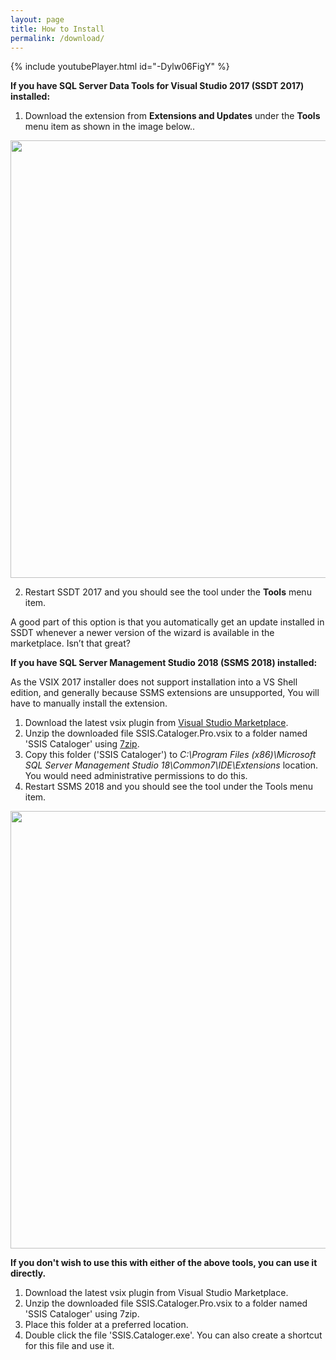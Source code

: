 ```yaml
---
layout: page
title: How to Install
permalink: /download/
---
```


{% include youtubePlayer.html id="-Dylw06FigY" %}


**If you have SQL Server Data Tools for Visual Studio 2017 (SSDT 2017) installed:**

1. Download the extension from **Extensions and Updates** under the **Tools** menu item as shown in the image below..
<img src="../media/VSMarketPlaceDownload.png" width="700"> 

2. Restart SSDT 2017 and you should see the tool under the **Tools** menu item.

A good part of this option is that you automatically get an update installed in SSDT whenever a newer version of the wizard is available in the marketplace. Isn’t that great?

**If you have SQL Server Management Studio 2018 (SSMS 2018) installed:**

As the VSIX 2017 installer does not support installation into a VS Shell edition, and generally because SSMS extensions are unsupported, You will have to manually install the extension.
1. Download the latest vsix plugin from [Visual Studio Marketplace](https://marketplace.visualstudio.com/items?itemName=AzureOps.ssiscatalogerpro). 
2. Unzip the downloaded file SSIS.Cataloger.Pro.vsix to a folder named 'SSIS Cataloger' using [7zip](https://www.7-zip.org/download.html).
3. Copy this folder ('SSIS Cataloger') to *C:\Program Files (x86)\Microsoft SQL Server Management Studio 18\Common7\IDE\Extensions* location. You would need administrative permissions to do this.
4. Restart SSMS 2018 and you should see the tool under the Tools menu item.
<img src="../media/SSMSoption.jpg" width="700"> 

**If you don't wish to use this with either of the above tools, you can use it directly.**

1. Download the latest vsix plugin from Visual Studio Marketplace.
2. Unzip the downloaded file SSIS.Cataloger.Pro.vsix to a folder named 'SSIS Cataloger' using 7zip.
3. Place this folder at a preferred location.
4. Double click the file 'SSIS.Cataloger.exe'. You can also create a shortcut for this file and use it.


